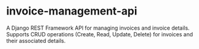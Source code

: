 # invoice-management-api
A Django REST Framework API for managing invoices and invoice details. Supports CRUD operations (Create, Read, Update, Delete) for invoices and their associated details.

